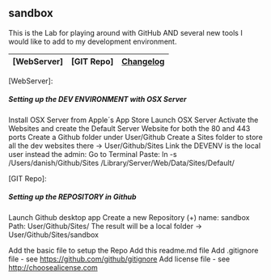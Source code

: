 ## sandbox

This is the Lab for playing around with GitHub AND several new tools I would like to add to my development environment.

|  [WebServer] | [GIT Repo] | [Changelog][] |
|---|---|---|



[WebServer]:

##### Setting up the  DEV ENVIRONMENT with OSX Server

Install OSX Server from Apple´s App Store
Launch OSX Server
Activate the Websites and create the Default Server Website for both the 80 and 443 ports
Create a Github folder under User/Github
Create a Sites folder to store all the dev websites there -> User/Github/Sites
Link the DEVENV is the local user instead the admin:
  Go to Terminal
  Paste:  ln -s /Users/danish/Github/Sites /Library/Server/Web/Data/Sites/Default/

[GIT Repo]:
##### Setting up the REPOSITORY in Github

Launch Github desktop app
Create a new Repository (+)
  name: sandbox
  Path: User/Github/Sites/
  The result will be a local folder -> User/Github/Sites/sandbox

Add the basic file to setup the Repo
  Add this readme.md file
  Add .gitignore file - see https://github.com/github/gitignore
  Add license file - see http://choosealicense.com


[Changelog]:https://github.com/danielserranoh/sandbox/releases
